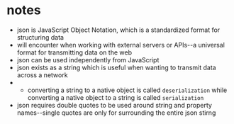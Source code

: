 # notes
- json is JavaScript Object Notation, which is a standardized format for structuring data
- will encounter when working with external servers or APIs--a universal format for transmitting data on the web
- json can be used independently from JavaScript
- json exists as a string which is useful when wanting to transmit data across a network
- * converting a string to a native object is called `deserialization` while converting a native object to a string is called `serialization`
- json requires double quotes to be used around string and property names--single quotes are only for surrounding the entire json stirng
